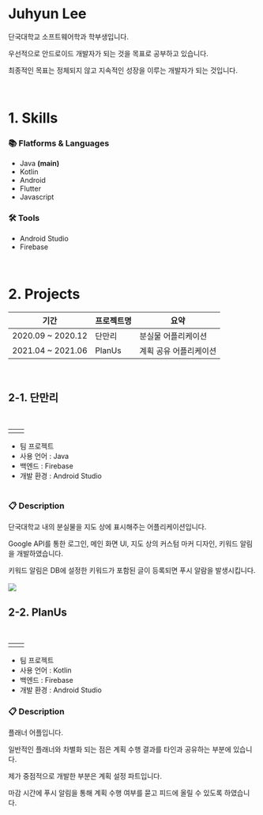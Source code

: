 # Juhyun Lee
단국대학교 소프트웨어학과 학부생입니다.

우선적으로 안드로이드 개발자가 되는 것을 목표로 공부하고 있습니다.

최종적인 목표는 정체되지 않고 지속적인 성장을 이루는 개발자가 되는 것입니다.

<br>

# 1. Skills
### 📚 Flatforms & Languages
 - Java **(main)**
 - Kotlin
 - Android
 - Flutter
 - Javascript

 ### 🛠 Tools
 - Android Studio
 - Firebase
<br>

## 

# 2. Projects
|기간|프로젝트명|요약|
|------|-----|--|
|2020.09 ~ 2020.12|단만리|분실물 어플리케이션|
|2021.04 ~ 2021.06|PlanUs|계획 공유 어플리케이션|
<br>


## 2-1. 단만리
<br>

<table>
  <tr>
    <td><img alt="" src="https://user-images.githubusercontent.com/65771716/164989529-06156f7f-02b9-4539-8c57-9f0c68c42492.PNG" /></td>
    <td><img alt="" src="https://user-images.githubusercontent.com/65771716/164989930-e6ded3fa-94dd-4828-8c54-363d8ce95e9b.PNG" /></td>
  <tr>
</table>

- 팀 프로젝트
- 사용 언어 : Java
- 백엔드 : Firebase
- 개발 환경 : Android Studio<br><br>
### 📋 **Description**
단국대학교 내의 분실물을 지도 상에 표시해주는 어플리케이션입니다.

Google API를 통한 로그인, 메인 화면 UI, 지도 상의 커스텀 마커 디자인, 키워드 알림을 개발하였습니다. 

키워드 알림은 DB에 설정한 키워드가 포함된 글이 등록되면 푸시 알람을 발생시킵니다.
<br><br>
<a href="https://github.com/YellowC96/DanManri"><img src="https://img.shields.io/badge/Github-4A148C?style=flat-square&logo=Github&logoColor=white&link=https://github.com/YellowC96/DanManri"/></a>



## 2-2. PlanUs
<br>

<table>
  <tr>
    <td><img alt="" src="https://user-images.githubusercontent.com/65771716/165051981-8b486780-0532-4a29-95e1-f671b9ce0414.PNG" /></td>
    <td><img alt="" src="https://user-images.githubusercontent.com/65771716/165052044-da4a23fc-6c73-4733-881a-324ffa27f5fe.PNG" /></td>
  <tr>
</table>

- 팀 프로젝트
- 사용 언어 : Kotlin
- 백엔드 : Firebase
- 개발 환경 : Android Studio

### 📋 **Description**

플래너 어플입니다.

일반적인 플래너와 차별화 되는 점은 계획 수행 결과를 타인과 공유하는 부분에 있습니다.

제가 중점적으로 개발한 부분은 계획 설정 파트입니다.

마감 시간에 푸시 알림을 통해 계획 수행 여부를 묻고 피드에 올릴 수 있도록 하였습니다.

